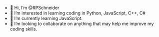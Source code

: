 - 👋 Hi, I’m @RPSchneider
- 👀 I’m interested in learning coding in Python, JavaScript, C++, C#
- 🌱 I’m currently learning JavaScript.
- 💞️ I’m looking to collaborate on anything that may help me improve my coding skills.
  

<!---
RPSchneider/RPSchneider is a ✨ special ✨ repository because its `README.md` (this file) appears on your GitHub profile.
You can click the Preview link to take a look at your changes.
--->

